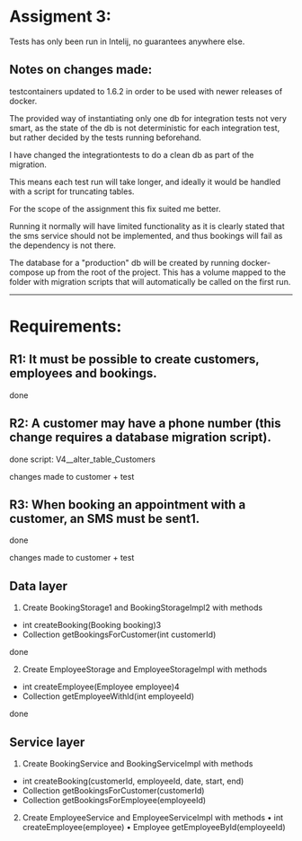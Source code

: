 # Assigment 3:


Tests has only been run in Intelij, no guarantees anywhere else.

 ## Notes on changes made:

testcontainers updated to 1.6.2 in order to be used with newer releases of docker.

The provided way of instantiating only one db for integration tests not very smart, as the state of the db is not deterministic for each integration test, but rather decided by the tests running beforehand.

I have changed the integrationtests to do a clean db as part of the migration.


This means each test run will take longer, and ideally it would be handled with a script for truncating tables.

For the scope of the assignment this fix suited me better.


Running it normally will have limited functionality as it is clearly stated that the sms service should not be implemented, and thus bookings will fail as the dependency is not there.


The database for a "production" db will be created by running docker-compose up from the root of the project.
This has a volume mapped to the folder with migration scripts that will automatically be called on the first run.

______________


# Requirements:
## R1: It must be possible to create customers, employees and bookings.

done


## R2: A customer may have a phone number (this change requires a database migration script).

done
script: V4__alter_table_Customers

changes made to customer + test


## R3: When booking an appointment with a customer, an SMS must be sent1.

done

changes made to customer + test



## Data layer
1. Create BookingStorage1 and BookingStorageImpl2 with methods
- int createBooking(Booking booking)3
- Collection<Booking> getBookingsForCustomer(int customerId)

done

2. Create EmployeeStorage and EmployeeStorageImpl with methods
- int createEmployee(Employee employee)4
- Collection<Employee> getEmployeeWithId(int employeeId)


done

## Service layer

1. Create BookingService and BookingServiceImpl with methods
- int createBooking(customerId, employeeId, date, start, end)
- Collection<Booking> getBookingsForCustomer(customerId)
- Collection<Booking> getBookingsForEmployee(employeeId)

2. Create EmployeeService and EmployeeServiceImpl with methods
• int createEmployee(employee)
• Employee getEmployeeById(employeeId)